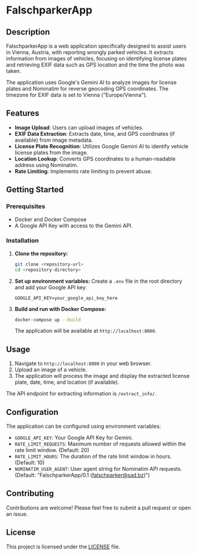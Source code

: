 # FalschparkerApp

## Description

FalschparkerApp is a web application specifically designed to assist users in Vienna, Austria, with reporting wrongly parked vehicles. It extracts information from images of vehicles, focusing on identifying license plates and retrieving EXIF data such as GPS location and the time the photo was taken.

The application uses Google's Gemini AI to analyze images for license plates and Nominatim for reverse geocoding GPS coordinates. The timezone for EXIF data is set to Vienna ("Europe/Vienna").

## Features

*   **Image Upload**: Users can upload images of vehicles.
*   **EXIF Data Extraction**: Extracts date, time, and GPS coordinates (if available) from image metadata.
*   **License Plate Recognition**: Utilizes Google Gemini AI to identify vehicle license plates from the image.
*   **Location Lookup**: Converts GPS coordinates to a human-readable address using Nominatim.
*   **Rate Limiting**: Implements rate limiting to prevent abuse.

## Getting Started

### Prerequisites

*   Docker and Docker Compose
*   A Google API Key with access to the Gemini API.

### Installation

1.  **Clone the repository:**
    ```bash
    git clone <repository-url>
    cd <repository-directory>
    ```

2.  **Set up environment variables:**
    Create a `.env` file in the root directory and add your Google API key:
    ```env
    GOOGLE_API_KEY=your_google_api_key_here
    ```

3.  **Build and run with Docker Compose:**
    ```bash
    docker-compose up --build
    ```
    The application will be available at `http://localhost:8000`.

## Usage

1.  Navigate to `http://localhost:8000` in your web browser.
2.  Upload an image of a vehicle.
3.  The application will process the image and display the extracted license plate, date, time, and location (if available).

The API endpoint for extracting information is `/extract_info/`.

## Configuration

The application can be configured using environment variables:

*   `GOOGLE_API_KEY`: Your Google API Key for Gemini.
*   `RATE_LIMIT_REQUESTS`: Maximum number of requests allowed within the rate limit window. (Default: 20)
*   `RATE_LIMIT_HOURS`: The duration of the rate limit window in hours. (Default: 10)
*   `NOMINATIM_USER_AGENT`: User agent string for Nominatim API requests. (Default: "FalschparkerApp/0.1 (falschparker@sad.bz)")

## Contributing

Contributions are welcome! Please feel free to submit a pull request or open an issue.

## License

This project is licensed under the [LICENSE](./LICENSE) file.
